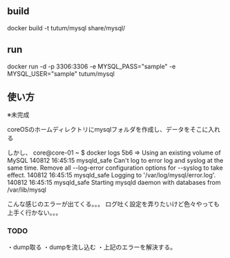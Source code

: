 
## build

docker build -t tutum/mysql share/mysql/

## run

docker run -d -p 3306:3306 -e MYSQL_PASS="sample" -e MYSQL_USER="sample" tutum/mysql

## 使い方

※未完成

coreOSのホームディレクトリにmysqlフォルダを作成し、データをそこに入れる

しかし、
core@core-01 ~ $ docker logs 5b6
=> Using an existing volume of MySQL
140812 16:45:15 mysqld_safe Can't log to error log and syslog at the same time.  Remove all --log-error configuration options for --syslog to take effect.
140812 16:45:15 mysqld_safe Logging to '/var/log/mysql/error.log'.
140812 16:45:15 mysqld_safe Starting mysqld daemon with databases from /var/lib/mysql

こんな感じのエラーが出てくる。。。
ログ吐く設定を弄りたいけど色々やっても上手く行かない。。。

### TODO

・dump取る
・dumpを流し込む
・上記のエラーを解決する。
